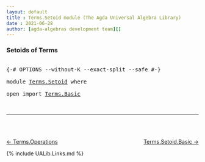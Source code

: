 ```yaml
---
layout: default
title : Terms.Setoid module (The Agda Universal Algebra Library)
date : 2021-06-28
author: [agda-algebras development team][]
---
```


### Setoids of Terms

<pre class="Agda">

<a id="188" class="Symbol">{-#</a> <a id="192" class="Keyword">OPTIONS</a> <a id="200" class="Pragma">--without-K</a> <a id="212" class="Pragma">--exact-split</a> <a id="226" class="Pragma">--safe</a> <a id="233" class="Symbol">#-}</a>

<a id="238" class="Keyword">module</a> <a id="245" href="Terms.Setoid.html" class="Module">Terms.Setoid</a> <a id="258" class="Keyword">where</a>

<a id="265" class="Keyword">open</a> <a id="270" class="Keyword">import</a> <a id="277" href="Terms.Basic.html" class="Module">Terms.Basic</a>


</pre>

--------------------------------

<br>
<br>

[← Terms.Operations](Terms.Operations.html)
<span style="float:right;">[Terms.Setoid.Basic →](Terms.Setoid.Basic.html)</span>

{% include UALib.Links.md %}

[agda-algebras development team]: https://github.com/ualib/agda-algebras#the-agda-algebras-development-team

